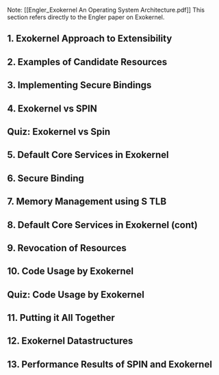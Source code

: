 Note: [[Engler_Exokernel An Operating System Architecture.pdf]] This section refers directly to the Engler paper on Exokernel.

## 1. Exokernel Approach to Extensibility 

## 2. Examples of Candidate Resources 

## 3. Implementing Secure Bindings 

## 4. Exokernel vs SPIN 

## Quiz: Exokernel vs Spin 

## 5. Default Core Services in Exokernel 

## 6. Secure Binding 

## 7. Memory Management using S TLB 

## 8. Default Core Services in Exokernel (cont) 

## 9. Revocation of Resources 

## 10. Code Usage by Exokernel 

## Quiz: Code Usage by Exokernel 

## 11. Putting it All Together 

## 12. Exokernel Datastructures 

## 13. Performance Results of SPIN and Exokernel 


